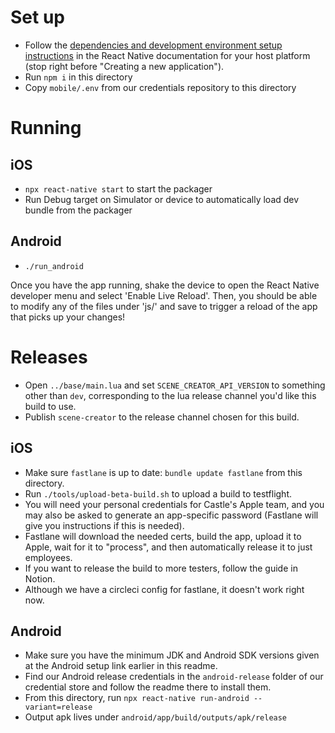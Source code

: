 # Set up

- Follow the [dependencies and development environment setup instructions](https://facebook.github.io/react-native/docs/getting-started) in the React Native documentation for your host platform (stop right before "Creating a new application").
- Run `npm i` in this directory
- Copy `mobile/.env` from our credentials repository to this directory

# Running

## iOS

- `npx react-native start` to start the packager
- Run Debug target on Simulator or device to automatically load dev bundle from the packager

## Android

- `./run_android`

Once you have the app running, shake the device to open the React Native developer menu and select 'Enable Live Reload'. Then, you should be able to modify any of the files under 'js/' and save to trigger a reload of the app that picks up your changes!

# Releases

- Open `../base/main.lua` and set `SCENE_CREATOR_API_VERSION` to something other than `dev`, corresponding to the lua release channel you'd like this build to use.
- Publish `scene-creator` to the release channel chosen for this build.

## iOS

- Make sure `fastlane` is up to date: `bundle update fastlane` from this directory.
- Run `./tools/upload-beta-build.sh` to upload a build to testflight.
- You will need your personal credentials for Castle's Apple team, and you may also be asked to generate an app-specific password (Fastlane will give you instructions if this is needed).
- Fastlane will download the needed certs, build the app, upload it to Apple, wait for it to "process", and then automatically release it to just employees.
- If you want to release the build to more testers, follow the guide in Notion.
- Although we have a circleci config for fastlane, it doesn't work right now.

## Android

- Make sure you have the minimum JDK and Android SDK versions given at the Android setup link earlier in this readme.
- Find our Android release credentials in the `android-release` folder of our credential store and follow the readme there to install them.
- From this directory, run `npx react-native run-android --variant=release`
- Output apk lives under `android/app/build/outputs/apk/release`
